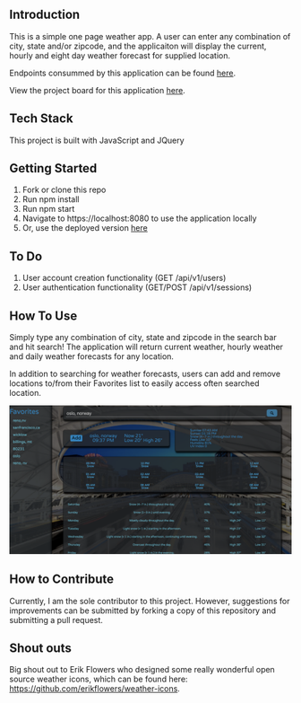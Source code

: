 ## Introduction
This is a simple one page weather app.  A user can enter any combination of city, state and/or zipcode, and the applicaiton will display the current, hourly and eight day weather forecast for supplied location.

Endpoints consummed by this application can be found [here](https://github.com/hbellows/rain_or_shine).

View the project board for this application [here](https://github.com/hbellows/rainOrShine-fe/projects/1).

## Tech Stack
This project is built with JavaScript and JQuery

## Getting Started
1. Fork or clone this repo
2. Run npm install
3. Run npm start
4. Navigate to https://localhost:8080 to use the application locally
5. Or, use the deployed version [here](https://hbellows.github.io/rainOrShine-fe/)

## To Do
1. User account creation functionality (GET /api/v1/users)
2. User authentication functionality (GET/POST /api/v1/sessions)

## How To Use
Simply type any combination of city, state and zipcode in the search bar and hit search! The application will return current weather, hourly weather and daily weather forecasts for any location.

In addition to searching for weather forecasts, users can add and remove locations to/from their Favorites list to easily access often searched location.

![Screenshot](Screenshot.png)

## How to Contribute
Currently, I am the sole contributor to this project.  However, suggestions for improvements can be submitted by forking a copy of this repository and submitting a pull request.

## Shout outs
Big shout out to Erik Flowers who designed some really wonderful open source weather icons, which can be found here: https://github.com/erikflowers/weather-icons.
